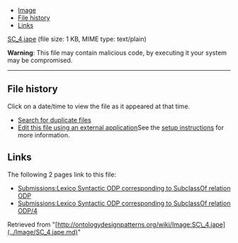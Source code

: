 * [Image](../Image/SC_4.jape.md#file)
* [File history](../Image/SC_4.jape.md#filehistory)
* [Links](../Image/SC_4.jape.md#filelinks)


[SC\_4.jape](../images/5/5f/SC_4.jape "SC 4.jape")‎
 (file size: 1 KB, MIME type: text/plain)




__Warning__: This file may contain malicious code, by executing it your system may be compromised.

---



## File history

Click on a date/time to view the file as it appeared at that time.



  
* [Search for duplicate files](http://ontologydesignpatterns.org/wiki/Special:FileDuplicateSearch/SC_4.jape "Special:FileDuplicateSearch/SC 4.jape")
* [Edit this file using an external application](http://ontologydesignpatterns.org/wiki/index.php?title=Image:SC_4.jape&action=edit&externaledit=true&mode=file "Image:SC 4.jape")See the [setup instructions](http://www.mediawiki.org/wiki/Manual:External_editors "http://www.mediawiki.org/wiki/Manual:External_editors") for more information.

## Links



The following 2 pages link to this file:


* [Submissions:Lexico Syntactic ODP corresponding to SubclassOf relation ODP](../Submissions/Lexico_Syntactic_ODP_corresponding_to_SubclassOf_relation_ODP.md "Submissions:Lexico Syntactic ODP corresponding to SubclassOf relation ODP")
* [Submissions:Lexico Syntactic ODP corresponding to SubclassOf relation ODP/4](../Submissions/Lexico_Syntactic_ODP_corresponding_to_SubclassOf_relation_ODP/4.md "Submissions:Lexico Syntactic ODP corresponding to SubclassOf relation ODP/4")


Retrieved from "[http://ontologydesignpatterns.org/wiki/Image:SC\_4.jape](../Image/SC_4.jape.md)"